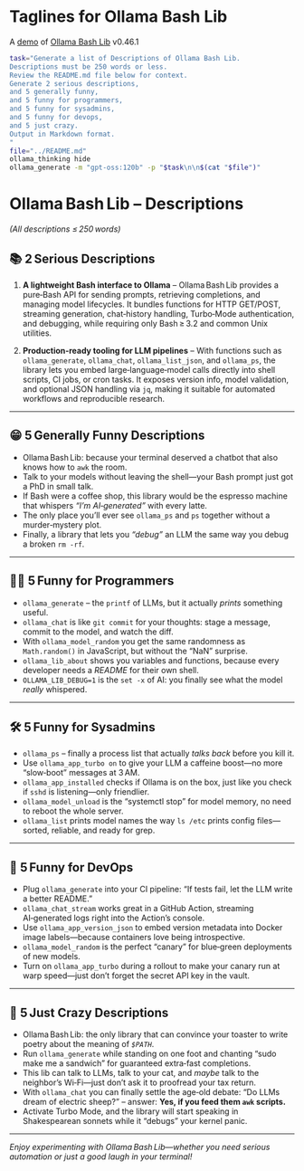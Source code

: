 # Taglines for Ollama Bash Lib

A [demo](../README.md#demos) of [Ollama Bash Lib](https://github.com/attogram/ollama-bash-lib) v0.46.1


```bash
task="Generate a list of Descriptions of Ollama Bash Lib.
Descriptions must be 250 words or less.
Review the README.md file below for context.
Generate 2 serious descriptions,
and 5 generally funny,
and 5 funny for programmers,
and 5 funny for sysadmins,
and 5 funny for devops,
and 5 just crazy.
Output in Markdown format.
"
file="../README.md"
ollama_thinking hide
ollama_generate -m "gpt-oss:120b" -p "$task\n\n$(cat "$file")"
```
# Ollama Bash Lib – Descriptions  

*(All descriptions ≤ 250 words)*  

## 📚 2 Serious Descriptions  
1. **A lightweight Bash interface to Ollama** – Ollama Bash Lib provides a pure‑Bash API for sending prompts, retrieving completions, and managing model lifecycles. It bundles functions for HTTP GET/POST, streaming generation, chat‑history handling, Turbo‑Mode authentication, and debugging, while requiring only Bash ≥ 3.2 and common Unix utilities.  

2. **Production‑ready tooling for LLM pipelines** – With functions such as `ollama_generate`, `ollama_chat`, `ollama_list_json`, and `ollama_ps`, the library lets you embed large‑language‑model calls directly into shell scripts, CI jobs, or cron tasks. It exposes version info, model validation, and optional JSON handling via `jq`, making it suitable for automated workflows and reproducible research.  

---  

## 😁 5 Generally Funny Descriptions  
- Ollama Bash Lib: because your terminal deserved a chatbot that also knows how to `awk` the room.  
- Talk to your models without leaving the shell—your Bash prompt just got a PhD in small talk.  
- If Bash were a coffee shop, this library would be the espresso machine that whispers *“I’m AI‑generated”* with every latte.  
- The only place you’ll ever see `ollama_ps` and `ps` together without a murder‑mystery plot.  
- Finally, a library that lets you *“debug”* an LLM the same way you debug a broken `rm -rf`.  

---  

## 👩‍💻 5 Funny for Programmers  
- `ollama_generate` – the `printf` of LLMs, but it actually *prints* something useful.  
- `ollama_chat` is like `git commit` for your thoughts: stage a message, commit to the model, and watch the diff.  
- With `ollama_model_random` you get the same randomness as `Math.random()` in JavaScript, but without the “NaN” surprise.  
- `ollama_lib_about` shows you variables and functions, because every developer needs a *README* for their own shell.  
- `OLLAMA_LIB_DEBUG=1` is the `set -x` of AI: you finally see what the model *really* whispered.  

---  

## 🛠️ 5 Funny for Sysadmins  
- `ollama_ps` – finally a process list that actually *talks back* before you kill it.  
- Use `ollama_app_turbo on` to give your LLM a caffeine boost—no more “slow‑boot” messages at 3 AM.  
- `ollama_app_installed` checks if Ollama is on the box, just like you check if `sshd` is listening—only friendlier.  
- `ollama_model_unload` is the “systemctl stop” for model memory, no need to reboot the whole server.  
- `ollama_list` prints model names the way `ls /etc` prints config files—sorted, reliable, and ready for grep.  

---  

## 🚀 5 Funny for DevOps  
- Plug `ollama_generate` into your CI pipeline: “If tests fail, let the LLM write a better README.”  
- `ollama_chat_stream` works great in a GitHub Action, streaming AI‑generated logs right into the Action’s console.  
- Use `ollama_app_version_json` to embed version metadata into Docker image labels—because containers love being introspective.  
- `ollama_model_random` is the perfect “canary” for blue‑green deployments of new models.  
- Turn on `ollama_app_turbo` during a rollout to make your canary run at warp speed—just don’t forget the secret API key in the vault.  

---  

## 🤪 5 Just Crazy Descriptions  
- Ollama Bash Lib: the only library that can convince your toaster to write poetry about the meaning of *`$PATH`*.  
- Run `ollama_generate` while standing on one foot and chanting “sudo make me a sandwich” for guaranteed extra‑fast completions.  
- This lib can talk to LLMs, talk to your cat, and *maybe* talk to the neighbor’s Wi‑Fi—just don’t ask it to proofread your tax return.  
- With `ollama_chat` you can finally settle the age‑old debate: “Do LLMs dream of electric sheep?” – answer: **Yes, if you feed them `awk` scripts.**  
- Activate Turbo Mode, and the library will start speaking in Shakespearean sonnets while it “debugs” your kernel panic.  

---  

*Enjoy experimenting with Ollama Bash Lib—whether you need serious automation or just a good laugh in your terminal!*
